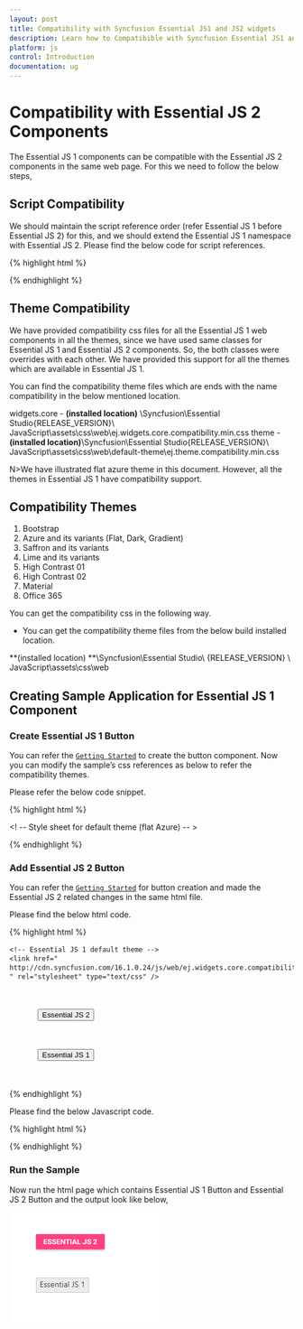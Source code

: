 ```yaml
---
layout: post
title: Compatibility with Syncfusion Essential JS1 and JS2 widgets
description: Learn how to Compatibible with Syncfusion Essential JS1 and JS2 widgets.
platform: js
control: Introduction
documentation: ug
---
```


# Compatibility with Essential JS 2 Components

The Essential JS 1 components can be compatible with the Essential JS 2 components in the same web page. For this we need to follow the below steps,


## Script Compatibility

We should maintain the script reference order (refer Essential JS 1 before Essential JS 2) for this, and we should extend the Essential JS 1 namespace with Essential JS 2.
Please find the below code for script references.

{% highlight html %}

<!-- Essential JS 1 script -->
<script src="//cdn.syncfusion.com/15.4.0.17/js/web/ej.web.all.min.js"></script>
<!-- Essential JS 2 script -->
<script src="//cdn.syncfusion.com/ej2/dist/ej2.min.js" type="text/javascript"></script>
<script>
    //Extend ej namespace with Syncfusion
      $.extend(ej, Syncfusion)
</script>

{% endhighlight %}


## Theme Compatibility

We have provided compatibility css files for all the Essential JS 1 web components in all the themes, since we have used same classes for Essential JS 1 and Essential JS 2 components. So, the both classes were overrides with each other. We have provided this support for all the themes which are available in Essential JS 1. 

You can find the compatibility theme files which are ends with the name compatibility in the below mentioned location.

widgets.core - **(installed location)** \Syncfusion\Essential Studio\{RELEASE_VERSION}\ JavaScript\assets\css\web\ej.widgets.core.compatibility.min.css
theme - **(installed location)**\Syncfusion\Essential Studio\{RELEASE_VERSION}\ JavaScript\assets\css\web\default-theme\ej.theme.compatibility.min.css

N>We have illustrated flat azure theme in this document. However, all the themes in Essential JS 1 have compatibility support.


## Compatibility Themes

1.	Bootstrap
2.	Azure and its variants (Flat, Dark, Gradient)
3.	Saffron and its variants
4.	Lime and its variants
5.	High Contrast 01
6.	High Contrast 02
7.	Material
8.	Office 365

You can get the compatibility css in the following way.

*	You can get the compatibility theme files from the below build installed location.

**(installed location) **\Syncfusion\Essential Studio\ {RELEASE_VERSION} \ JavaScript\assets\css\web


## Creating Sample Application for Essential JS 1 Component


### Create Essential JS 1 Button

You can refer the [`Getting Started`](https://help.syncfusion.com/js/button/getting-started#create-button-widget) to create the button component. Now you can modify the sample’s css references as below to refer the compatibility themes.

Please refer the below code snippet.

{% highlight html %}

<! -- Style sheet for default theme (flat Azure) -- >
<link href="http://cdn.syncfusion.com/16.1.0.24/js/web/flat-azure/ej.web.all.compatibility.min.css" rel="stylesheet" />

{% endhighlight %}


### Add Essential JS 2 Button

You can refer the [`Getting Started`](http://npmci.syncfusion.com/production/documentation/getting-started/JavaScript-ES5.html?lang=es5) for button creation and made the Essential JS 2 related changes in the same html file.

Please find the below html code.

{% highlight html %}

<!DOCTYPE html>
<html xmlns="http://www.w3.org/1999/xhtml">

<head>
    <title>Essential JS 2 - Essential JS 1</title>

    <!-- Essential JS 1 default theme -->
    <link href=" http://cdn.syncfusion.com/16.1.0.24/js/web/ej.widgets.core.compatibility.min.css " rel="stylesheet" type="text/css" />
<link href=" http://cdn.syncfusion.com/16.1.0.24/js/web/default-theme/ej.theme.compatibility.min.css " rel="stylesheet" type="text/css" />
    <!-- Essential JS 2 material theme -->
    <link href="https://cdn.syncfusion.com/ej2/styles/compatibility/material.css" rel="stylesheet" type="text/css" />
    <!-- Essential JS 1 scripts -->
    <script src="https://cdn.syncfusion.com/16.1.0.24/js/assets/external/jquery-1.10.2.min.js" type="text/javascript"></script>
    <script src="https://cdn.syncfusion.com/16.1.0.24/js/assets/external/jquery.easing.1.3.min.js" type="text/javascript"></script>
    <script src=" https://cdn.syncfusion.com/16.1.0.24/js/web/ej.web.all.min.js" type="text/javascript"></script>
    <!-- Essential JS 2 script -->
    <script src=" https://cdn.syncfusion.com/ej2/dist/ej2.min.js" type="text/javascript"></script>
</head>

<body>
    <div style="margin: 50px;">
        <!-- Add HTML Button element for Essential JS 2 -->
        <button id="btn2">Essential JS 2</button>
    </div>
	<div style="margin: 50px;">
        <!-- Add HTML Button element for Essential JS 1 -->
        <button id="btn1">Essential JS 1</button>
    </div>
</body>

</html>

{% endhighlight %}

Please find the below Javascript code.

{% highlight html %}

<script>
   // Extend ej namespace with Syncfusion
   $.extend(ej, Syncfusion);
   // Initialize Essential JS 1 JavaScript Button component
   $("#btn1").ejButton();
   // Initialize Essential JS 2 JavaScript Button component
   var button = new ej.buttons.Button({});
   button.appendTo('#btn2');
</script>

{% endhighlight %}


### Run the Sample

Now run the html page which contains Essential JS 1 Button and Essential JS 2 Button and the output look like below,

![](compatibility_images/compatibility.png)